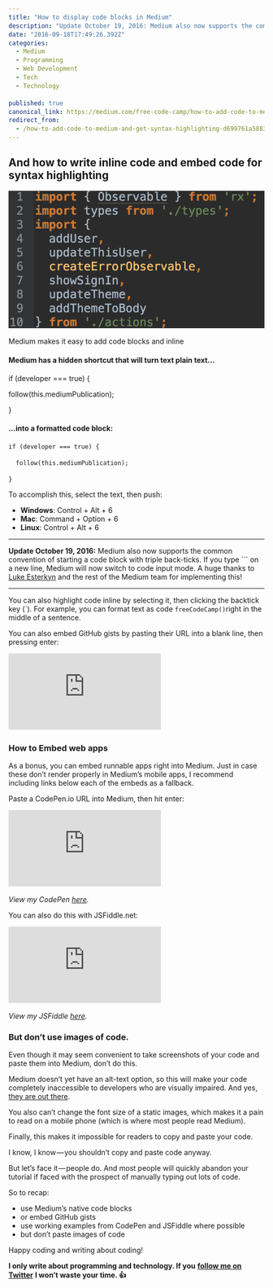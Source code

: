```yaml
---
title: "How to display code blocks in Medium"
description: "Update October 19, 2016: Medium also now supports the common convention of starting a code block with triple back-ticks. If you type ``` on a new line, Medium will now switch to code input mode. A…"
date: "2016-09-18T17:49:26.392Z"
categories: 
  - Medium
  - Programming
  - Web Development
  - Tech
  - Technology

published: true
canonical_link: https://medium.com/free-code-camp/how-to-add-code-to-medium-and-get-syntax-highlighting-d699761a5883
redirect_from:
  - /how-to-add-code-to-medium-and-get-syntax-highlighting-d699761a5883
---
```


## And how to write inline code and embed code for syntax highlighting

![Don’t use images of code like this.](./asset-1.png)

Medium makes it easy to add code blocks and inline

#### Medium has a hidden shortcut that will turn text plain text…

if (developer === true) {

follow(this.mediumPublication);

}

#### …into a formatted code block:

```
if (developer === true) {

  follow(this.mediumPublication);

}
```

To accomplish this, select the text, then push:

-   **Windows**: Control + Alt + 6
-   **Mac**: Command + Option + 6
-   **Linux**: Control + Alt + 6

---

**Update October 19, 2016:** Medium also now supports the common convention of starting a code block with triple back-ticks. If you type \`\`\` on a new line, Medium will now switch to code input mode. A huge thanks to [Luke Esterkyn](https://medium.com/@lukester) and the rest of the Medium team for implementing this!

---

You can also highlight code inline by selecting it, then clicking the backtick key (\`). For example, you can format text as code `freeCodeCamp()`right in the middle of a sentence.

You can also embed GitHub gists by pasting their URL into a blank line, then pressing enter:

<Embed src="https://gist.github.com/QuincyLarson/4bb1682ce590dc42402b2edddbca7aaa.js" aspectRatio={0.357} caption="" />

### How to Embed web apps

As a bonus, you can embed runnable apps right into Medium. Just in case these don’t render properly in Medium’s mobile apps, I recommend including links below each of the embeds as a fallback.

Paste a CodePen.io URL into Medium, then hit enter:

<Embed src="https://codepen.io/freeCodeCamp/embed/preview/NNvBQW?height=600&slug-hash=NNvBQW&default-tabs=html,result&host=https://codepen.io" aspectRatio={undefined} caption="" />

_View my CodePen_ [_here_](http://codepen.io/FreeCodeCamp/pen/NNvBQW)_._

You can also do this with JSFiddle.net:

<Embed src="https://jsfiddle.net/avegt5e5/3/embedded/" aspectRatio={undefined} caption="" />

_View my JSFiddle_ [_here_](https://jsfiddle.net/avegt5e5/3/)_._

### But don’t use images of code.

Even though it may seem convenient to take screenshots of your code and paste them into Medium, don’t do this.

Medium doesn’t yet have an alt-text option, so this will make your code completely inaccessible to developers who are visually impaired. And yes, [they are out there](https://medium.freecodecamp.com/looking-back-to-what-started-it-all-731ef5424aec#.fae9jgbx6).

You also can’t change the font size of a static images, which makes it a pain to read on a mobile phone (which is where most people read Medium).

Finally, this makes it impossible for readers to copy and paste your code.

I know, I know — you shouldn’t copy and paste code anyway.

But let’s face it — people do. And most people will quickly abandon your tutorial if faced with the prospect of manually typing out lots of code.

So to recap:

-   use Medium’s native code blocks
-   or embed GitHub gists
-   use working examples from CodePen and JSFiddle where possible
-   but don’t paste images of code

Happy coding and writing about coding!

**I only write about programming and technology. If you** [**follow me on Twitter**](https://twitter.com/ossia) **I won’t waste your time. 👍**
